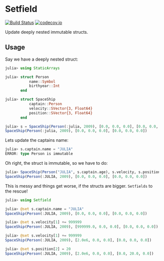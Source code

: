 # Setfield

[![Build Status](https://travis-ci.org/jw3126/Setfield.jl.svg?branch=master)](https://travis-ci.org/jw3126/Setfield.jl)
[![codecov.io](https://codecov.io/github/jw3126/Setfield.jl/coverage.svg?branch=master)](http://codecov.io/github/jw3126/Setfield.jl?branch=master)

Update deeply nested immutable structs.

## Usage

Say we have a deeply nested struct:
```julia
julia> using StaticArrays

julia> struct Person
           name::Symbol
           birthyear::Int
       end

julia> struct SpaceShip
           captain::Person
           velocity::SVector{3, Float64}
           position::SVector{3, Float64}
       end

julia> s = SpaceShip(Person(:julia, 2009), [0.0, 0.0, 0.0], [0.0, 0.0, 0.0])
SpaceShip(Person(:julia, 2009), [0.0, 0.0, 0.0], [0.0, 0.0, 0.0])
```
Lets update the captains name:
```julia
julia> s.captain.name = "JULIA"
ERROR: type Person is immutable
```
Oh right, the struct is immutable, so we have to do:
```julia
julia> SpaceShip(Person("JULIA", s.captain.age), s.velocity, s.position)
SpaceShip(Person(:JULIA, 2009), [0.0, 0.0, 0.0], [0.0, 0.0, 0.0])
```
This is messy and things get worse, if the structs are bigger. `Setfields` to the rescue!

```julia
julia> using Setfield

julia> @set s.captain.name = "JULIA"
SpaceShip(Person(:JULIA, 2009), [0.0, 0.0, 0.0], [0.0, 0.0, 0.0])

julia> @set s.velocity[1] += 999999
SpaceShip(Person(:JULIA, 2009), [999999.0, 0.0, 0.0], [0.0, 0.0, 0.0])

julia> @set s.velocity[1] += 999999
SpaceShip(Person(:JULIA, 2009), [2.0e6, 0.0, 0.0], [0.0, 0.0, 0.0])

julia> @set s.position[2] = 20
SpaceShip(Person(:JULIA, 2009), [2.0e6, 0.0, 0.0], [0.0, 20.0, 0.0])
```
